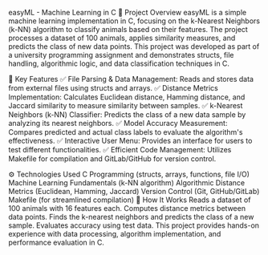 easyML - Machine Learning in C
📌 Project Overview
easyML is a simple machine learning implementation in C, focusing on the k-Nearest Neighbors (k-NN) algorithm to classify animals based on their features. The project processes a dataset of 100 animals, applies similarity measures, and predicts the class of new data points. This project was developed as part of a university programming assignment and demonstrates structs, file handling, algorithmic logic, and data classification techniques in C.

🔑 Key Features
✅ File Parsing & Data Management: Reads and stores data from external files using structs and arrays.
✅ Distance Metrics Implementation: Calculates Euclidean distance, Hamming distance, and Jaccard similarity to measure similarity between samples.
✅ k-Nearest Neighbors (k-NN) Classifier: Predicts the class of a new data sample by analyzing its nearest neighbors.
✅ Model Accuracy Measurement: Compares predicted and actual class labels to evaluate the algorithm's effectiveness.
✅ Interactive User Menu: Provides an interface for users to test different functionalities.
✅ Efficient Code Management: Utilizes Makefile for compilation and GitLab/GitHub for version control.

⚙️ Technologies Used
C Programming (structs, arrays, functions, file I/O)
Machine Learning Fundamentals (k-NN algorithm)
Algorithmic Distance Metrics (Euclidean, Hamming, Jaccard)
Version Control (Git, GitHub/GitLab)
Makefile (for streamlined compilation)
🚀 How It Works
Reads a dataset of 100 animals with 16 features each.
Computes distance metrics between data points.
Finds the k-nearest neighbors and predicts the class of a new sample.
Evaluates accuracy using test data.
This project provides hands-on experience with data processing, algorithm implementation, and performance evaluation in C.
